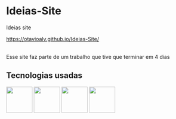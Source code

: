 # Ideias-Site
Ideias site

https://otavioalv.github.io/Ideias-Site/

<br>
Esse site faz parte de um trabalho que tive que terminar em 4 dias 

<h2>Tecnologias usadas</h2>
<div>
  <img src="https://cdn.jsdelivr.net/gh/devicons/devicon/icons/bootstrap/bootstrap-original-wordmark.svg" style="width: 70px"/>
  <img src="https://cdn.jsdelivr.net/gh/devicons/devicon/icons/html5/html5-original.svg" style="width: 70px"/>
  <img src="https://cdn.jsdelivr.net/gh/devicons/devicon/icons/css3/css3-original.svg" style="width: 70px"/>
  <img src="https://cdn.jsdelivr.net/gh/devicons/devicon/icons/javascript/javascript-plain.svg" style="width: 70px"/>
 </div>
          

